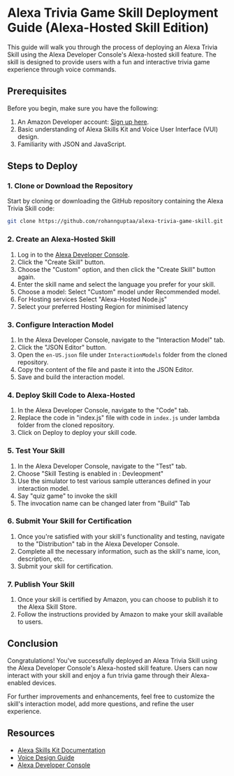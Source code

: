 # Alexa Trivia Game Skill Deployment Guide (Alexa-Hosted Skill Edition)

This guide will walk you through the process of deploying an Alexa Trivia Skill using the Alexa Developer Console's Alexa-hosted skill feature. The skill is designed to provide users with a fun and interactive trivia game experience through voice commands.

## Prerequisites

Before you begin, make sure you have the following:

1. An Amazon Developer account: [Sign up here](https://developer.amazon.com/).
2. Basic understanding of Alexa Skills Kit and Voice User Interface (VUI) design.
3. Familiarity with JSON and JavaScript.

## Steps to Deploy

### 1. Clone or Download the Repository

Start by cloning or downloading the GitHub repository containing the Alexa Trivia Skill code:

```bash
git clone https://github.com/rohannguptaa/alexa-trivia-game-skill.git
```

### 2. Create an Alexa-Hosted Skill

1. Log in to the [Alexa Developer Console](https://developer.amazon.com/alexa/console/ask).
2. Click the "Create Skill" button.
3. Choose the "Custom" option, and then click the "Create Skill" button again.
4. Enter the skill name and select the language you prefer for your skill.
5. Choose a model: Select "Custom" model under Recommended model.
6. For Hosting services Select "Alexa-Hosted Node.js"
7. Select your preferred Hosting Region for minimised latency

### 3. Configure Interaction Model

1. In the Alexa Developer Console, navigate to the "Interaction Model" tab.
2. Click the "JSON Editor" button.
3. Open the `en-US.json` file under `InteractionModels` folder from the cloned repository.
4. Copy the content of the file and paste it into the JSON Editor.
5. Save and build the interaction model.

### 4. Deploy Skill Code to Alexa-Hosted

1. In the Alexa Developer Console, navigate to the "Code" tab.
2. Replace the code in "index.js" file with code in `index.js` under lambda folder from the cloned repository.
3. Click on Deploy to deploy your skill code.

### 5. Test Your Skill

1. In the Alexa Developer Console, navigate to the "Test" tab.
2. Choose "Skill Testing is enabled in : Devleopment"
3. Use the simulator to test various sample utterances defined in your interaction model.
4. Say "quiz game" to invoke the skill
5. The invocation name can be changed later from "Build" Tab

### 6. Submit Your Skill for Certification

1. Once you're satisfied with your skill's functionality and testing, navigate to the "Distribution" tab in the Alexa Developer Console.
2. Complete all the necessary information, such as the skill's name, icon, description, etc.
3. Submit your skill for certification.

### 7. Publish Your Skill

1. Once your skill is certified by Amazon, you can choose to publish it to the Alexa Skill Store.
2. Follow the instructions provided by Amazon to make your skill available to users.

## Conclusion

Congratulations! You've successfully deployed an Alexa Trivia Skill using the Alexa Developer Console's Alexa-hosted skill feature. Users can now interact with your skill and enjoy a fun trivia game through their Alexa-enabled devices.

For further improvements and enhancements, feel free to customize the skill's interaction model, add more questions, and refine the user experience.

## Resources

- [Alexa Skills Kit Documentation](https://developer.amazon.com/en-US/docs/alexa/alexa-skills-kit-sdk-for-nodejs/overview.html)
- [Voice Design Guide](https://developer.amazon.com/en-US/docs/alexa/design/welcome.html)
- [Alexa Developer Console](https://developer.amazon.com/alexa/console/ask)